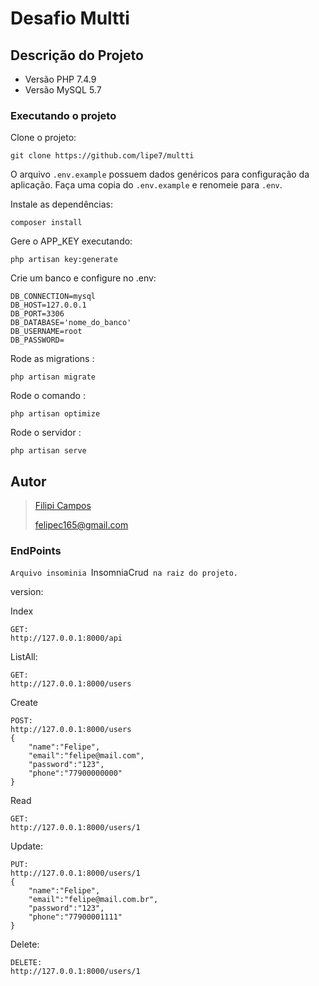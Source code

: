 # Desafio Multti

## Descrição do Projeto

-   Versão PHP 7.4.9
-   Versão MySQL 5.7

### Executando o projeto

Clone o projeto:

```
git clone https://github.com/lipe7/multti
```

O arquivo `.env.example` possuem dados genéricos para configuração da aplicação. Faça uma copia do `.env.example` e renomeie para `.env`.

Instale as dependências:

```
composer install
```

Gere o APP_KEY executando:

```
php artisan key:generate
```

Crie um banco e configure no .env:

```
DB_CONNECTION=mysql
DB_HOST=127.0.0.1
DB_PORT=3306
DB_DATABASE='nome_do_banco'
DB_USERNAME=root
DB_PASSWORD=
```

Rode as migrations :

```
php artisan migrate
```

Rode o comando :

```
php artisan optimize
```

Rode o servidor :

```
php artisan serve
```

## Autor

> [Filipi Campos](https://www.linkedin.com/in/7lipe/)
>
> [felipec165@gmail.com](mailto:felipec165@gmail.com)

### EndPoints

`Arquivo insominia `InsomniaCrud` na raiz do projeto.`

version:

Index

```
GET:
http://127.0.0.1:8000/api
```

ListAll:

```
GET:
http://127.0.0.1:8000/users
```

Create

```
POST:
http://127.0.0.1:8000/users
{
	"name":"Felipe",
	"email":"felipe@mail.com",
	"password":"123",
	"phone":"77900000000"
}
```

Read

```
GET:
http://127.0.0.1:8000/users/1
```

Update:

```
PUT:
http://127.0.0.1:8000/users/1
{
    "name":"Felipe",
    "email":"felipe@mail.com.br",
    "password":"123",
    "phone":"77900001111"
}

```

Delete:

```
DELETE:
http://127.0.0.1:8000/users/1


```
